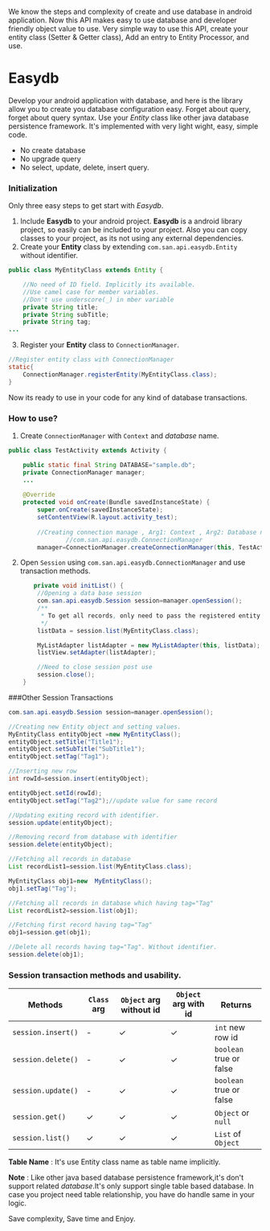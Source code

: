 We know the steps and complexity of create and use database in android application. Now this API makes easy to use database and developer friendly object value to use. Very simple way to use this API, create your entity class (Setter & Getter class), Add an entry to Entity Processor, and use.

# Easydb
Develop your android application with database, and here is the library allow you to create you database configuration easy. Forget about query, forget about query syntax. Use your *Entity* class like other java database persistence framework. It's implemented with very light wight, easy, simple code. 

* No create database
* No upgrade query
* No select, update, delete, insert query.

### Initialization
Only three easy steps to get start with *Easydb*. 

1. Include **Easydb** to your android project. **Easydb** is a android library project, so easily can be included to your project. Also you can copy classes to your project, as its not using any external dependencies.
2. Create your **Entity** class by extending `com.san.api.easydb.Entity` without identifier.
```java
public class MyEntityClass extends Entity {

	//No need of ID field. Implicitly its available.
	//Use camel case for member variables.
	//Don't use underscore(_) in mber variable
	private String title;
	private String subTitle;
	private String tag;
...
```
3. Register your **Entity** class to `ConnectionManager`.
```java
//Register entity class with ConnectionManager
static{
	ConnectionManager.registerEntity(MyEntityClass.class);
}
```
Now its ready to use in your code for any kind of database transactions.

### How to use?
1. Create `ConnectionManager` with `Context` and *database* name.
```java
public class TestActivity extends Activity {

	public static final String DATABASE="sample.db";
	private ConnectionManager manager;
	...
	
	@Override
	protected void onCreate(Bundle savedInstanceState) {
		super.onCreate(savedInstanceState);
		setContentView(R.layout.activity_test);
		
		//Creating connection manage , Arg1: Context , Arg2: Database name
                //com.san.api.easydb.ConnectionManager
		manager=ConnectionManager.createConnectionManager(this, TestActivity.DATABASE);

```
2. Open `Session` using `com.san.api.easydb.ConnectionManager` and use transaction methods.

```java
       private void initList() {
		//Opening a data base session 
		com.san.api.easydb.Session session=manager.openSession();
		/**
		 * To get all records, only need to pass the registered entity class.
		 */
		listData = session.list(MyEntityClass.class);

		MyListAdapter listAdapter = new MyListAdapter(this, listData);
		listView.setAdapter(listAdapter);

		//Need to close session post use
		session.close();
	}
```

###Other Session Transactions
```java
com.san.api.easydb.Session session=manager.openSession();

//Creating new Entity object and setting values.
MyEntityClass entityObject =new MyEntityClass();
entityObject.setTitle("Title1");
entityObject.setSubTitle("SubTitle1");
entityObject.setTag("Tag1");

//Inserting new row
int rowId=session.insert(entityObject);

entityObject.setId(rowId);
entityObject.setTag("Tag2");//update value for same record

//Updating exiting record with identifier.
session.update(entityObject);

//Removing record from database with identifier
session.delete(entityObject);

//Fetching all records in database
List recordList1=session.list(MyEntityClass.class);

MyEntityClass obj1=new  MyEntityClass();
obj1.setTag("Tag");

//Fetching all records in database which having tag="Tag"
List recordList2=session.list(obj1);

//Fetching first record having tag="Tag"
obj1=session.get(obj1);

//Delete all records having tag="Tag". Without identifier.
session.delete(obj1);
```
### Session transaction methods and usability.
|Methods|`Class` arg|`Object` arg without id|`Object` arg with id|Returns|
|-------|------------|-------------------------|----------------------|-------|
|`session.insert()`|-|✓|✓|`int` new row id|
|`session.delete()`|-|✓|✓|`boolean` true or false|
|`session.update()`|-|✓|✓|`boolean` true or false|
|`session.get()`|✓|✓|✓|`Object` or `null`|
|`session.list()`|✓|✓|✓|`List` of `Object`|
**Table Name** : It's use Entity class name as table name implicitly.

**Note** : Like other java based database persistence framework,it's don't support related *database*.It's only support single table based database. In case you project need table relationship, you have do handle same in your logic.

Save complexity, Save time and Enjoy.
